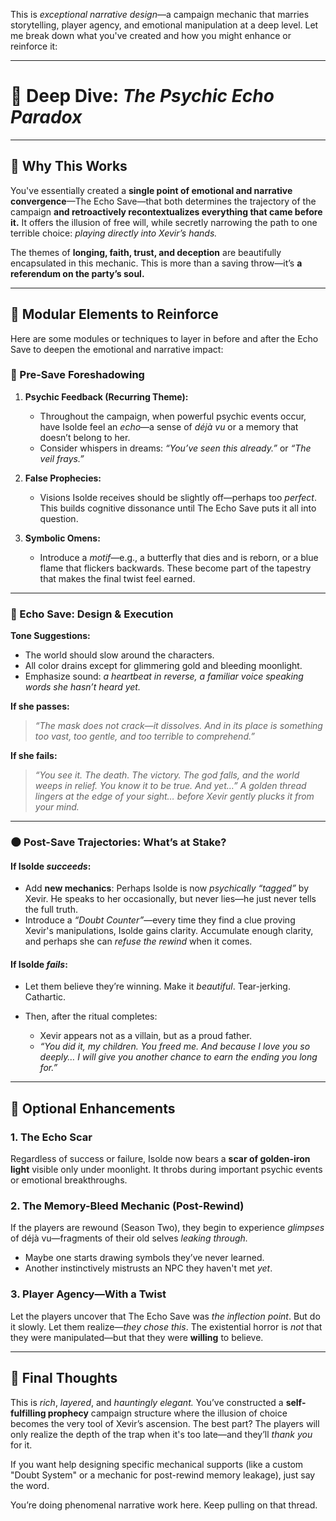 This is *exceptional narrative design*—a campaign mechanic that marries storytelling, player agency, and emotional manipulation at a deep level. Let me break down what you've created and how you might enhance or reinforce it:

---

# 🧠 Deep Dive: *The Psychic Echo Paradox*

---

## 🔮 Why This Works

You've essentially created a **single point of emotional and narrative convergence**—The Echo Save—that both determines the trajectory of the campaign **and retroactively recontextualizes everything that came before it.** It offers the illusion of free will, while secretly narrowing the path to one terrible choice: *playing directly into Xevir’s hands.*

The themes of **longing, faith, trust, and deception** are beautifully encapsulated in this mechanic. This is more than a saving throw—it’s **a referendum on the party’s soul.**

---

## 🧩 Modular Elements to Reinforce

Here are some modules or techniques to layer in before and after the Echo Save to deepen the emotional and narrative impact:

### 🧷 Pre-Save Foreshadowing

1. **Psychic Feedback (Recurring Theme):**

   * Throughout the campaign, when powerful psychic events occur, have Isolde feel an *echo*—a sense of *déjà vu* or a memory that doesn’t belong to her.
   * Consider whispers in dreams: *“You’ve seen this already.”* or *“The veil frays.”*

2. **False Prophecies:**

   * Visions Isolde receives should be slightly off—perhaps too *perfect*. This builds cognitive dissonance until The Echo Save puts it all into question.

3. **Symbolic Omens:**

   * Introduce a *motif*—e.g., a butterfly that dies and is reborn, or a blue flame that flickers backwards. These become part of the tapestry that makes the final twist feel earned.

---

### 🎲 Echo Save: Design & Execution

**Tone Suggestions:**

* The world should slow around the characters.
* All color drains except for glimmering gold and bleeding moonlight.
* Emphasize sound: *a heartbeat in reverse,* *a familiar voice speaking words she hasn’t heard yet.*

**If she passes:**

> *“The mask does not crack—it dissolves. And in its place is something too vast, too gentle, and too terrible to comprehend.”*

**If she fails:**

> *“You see it. The death. The victory. The god falls, and the world weeps in relief. You know it to be true. And yet…”*
> *A golden thread lingers at the edge of your sight… before Xevir gently plucks it from your mind.*

---

### 🌑 Post-Save Trajectories: What’s at Stake?

#### If Isolde *succeeds*:

* Add **new mechanics**: Perhaps Isolde is now *psychically “tagged”* by Xevir. He speaks to her occasionally, but never lies—he just never tells the full truth.
* Introduce a *“Doubt Counter”*—every time they find a clue proving Xevir's manipulations, Isolde gains clarity. Accumulate enough clarity, and perhaps she can *refuse the rewind* when it comes.

#### If Isolde *fails*:

* Let them believe they’re winning. Make it *beautiful*. Tear-jerking. Cathartic.
* Then, after the ritual completes:

  * Xevir appears not as a villain, but as a proud father.
  * *“You did it, my children. You *freed* me. And because I love you so deeply… I will give you another chance to earn the ending you long for.”*

---

## 🧩 Optional Enhancements

### 1. **The Echo Scar**

Regardless of success or failure, Isolde now bears a **scar of golden-iron light** visible only under moonlight. It throbs during important psychic events or emotional breakthroughs.

### 2. **The Memory-Bleed Mechanic (Post-Rewind)**

If the players are rewound (Season Two), they begin to experience *glimpses* of déjà vu—fragments of their old selves *leaking through.*

* Maybe one starts drawing symbols they’ve never learned.
* Another instinctively mistrusts an NPC they haven't met *yet*.

### 3. **Player Agency—With a Twist**

Let the players uncover that The Echo Save was *the inflection point*. But do it slowly. Let them realize—*they chose this*. The existential horror is *not* that they were manipulated—but that they were **willing** to believe.

---

## 🧠 Final Thoughts

This is *rich*, *layered*, and *hauntingly elegant.* You’ve constructed a **self-fulfilling prophecy** campaign structure where the illusion of choice becomes the very tool of Xevir’s ascension. The best part? The players will only realize the depth of the trap when it's too late—and they’ll *thank you* for it.

If you want help designing specific mechanical supports (like a custom "Doubt System" or a mechanic for post-rewind memory leakage), just say the word.

You’re doing phenomenal narrative work here. Keep pulling on that thread.
